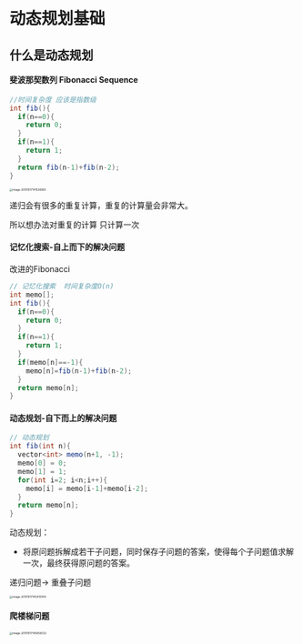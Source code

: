 # 动态规划基础

## 什么是动态规划

#### 斐波那契数列 Fibonacci Sequence

```Java
//时间复杂度 应该是指数级
int fib(){
  if(n==0){
    return 0;
  }
  if(n==1){
    return 1;
  }
  return fib(n-1)+fib(n-2);
}
```

<img src="/Users/airren/Documents/JavaNote/imooc/imooc_玩转算法面试/img/image-20191017141536960.png" alt="image-20191017141536960" style="zoom:33%;" />

递归会有很多的重复计算，重复的计算量会非常大。

所以想办法对重复的计算 只计算一次

#### 记忆化搜索-自上而下的解决问题

改进的Fibonacci 

```Java
// 记忆化搜索  时间复杂度O(n)
int memo[];
int fib(){
  if(n==0){
    return 0;
  }
  if(n==1){
    return 1;
  }
  if(memo[n]==-1){
    memo[n]=fib(n-1)+fib(n-2);
  }
  return memo[n];
}
```

#### 动态规划-自下而上的解决问题

```java
// 动态规划
int fib(int n){
  vector<int> memo(n+1, -1);
  memo[0] = 0;
  memo[1] = 1;
  for(int i=2; i<n;i++){
    memo[i] = memo[i-1]+memo[i-2];
  }
  return memo[n];
}
```

动态规划：

- 将原问题拆解成若干子问题，同时保存子问题的答案，使得每个子问题值求解一次，最终获得原问题的答案。

递归问题-> 重叠子问题

<img src="/Users/airren/Documents/JavaNote/imooc/imooc_玩转算法面试/img/image-20191017145410009.png" alt="image-20191017145410009" style="zoom:33%;" />

#### 爬楼梯问题

<img src="/Users/airren/Documents/JavaNote/imooc/imooc_玩转算法面试/img/image-20191017145858332.png" alt="image-20191017145858332" style="zoom:33%;" />

